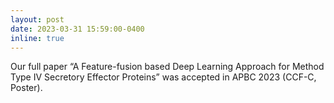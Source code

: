 ```yaml
---
layout: post
date: 2023-03-31 15:59:00-0400
inline: true
---
```


Our full paper “A Feature-fusion based Deep Learning Approach for Method Type IV Secretory Effector Proteins” was accepted in APBC 2023 (CCF-C, Poster).
